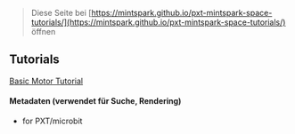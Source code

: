 
> Diese Seite bei [https://mintspark.github.io/pxt-mintspark-space-tutorials/](https://mintspark.github.io/pxt-mintspark-space-tutorials/) öffnen

## Tutorials

[Basic Motor Tutorial](/basic_motor.md)

#### Metadaten (verwendet für Suche, Rendering)

* for PXT/microbit
<script src="https://makecode.com/gh-pages-embed.js"></script><script>makeCodeRender("{{ site.makecode.home_url }}", "{{ site.github.owner_name }}/{{ site.github.repository_name }}");</script>
